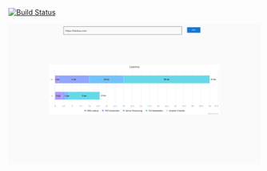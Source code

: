[![Build Status](https://travis-ci.org/z0mbie42/latency.svg?branch=master)](https://travis-ci.org/z0mbie42/latency)

![Screenshot](screenshot.png)

